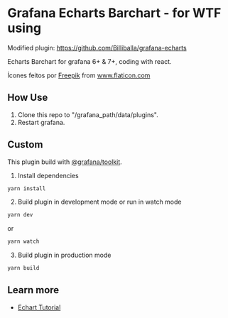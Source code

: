 # Grafana Echarts Barchart - for WTF using

Modified plugin: https://github.com/Billiballa/grafana-echarts

Echarts Barchart for grafana 6+ & 7+, coding with react.

Ícones feitos por <a href="https://www.flaticon.com/br/autores/freepik" title="Freepik">Freepik</a> from <a href="https://www.flaticon.com/br/" title="Flaticon"> www.flaticon.com</a>

## How Use

1. Clone this repo to "/grafana_path/data/plugins".
2. Restart grafana.

## Custom

This plugin build with [@grafana/toolkit](https://www.npmjs.com/package/@grafana/toolkit).

1. Install dependencies
```BASH
yarn install
```
2. Build plugin in development mode or run in watch mode
```BASH
yarn dev
```
or
```BASH
yarn watch
```
3. Build plugin in production mode
```BASH
yarn build
```

## Learn more
- [Echart Tutorial](https://echarts.apache.org/en/tutorial.html#Get%20Started%20with%20ECharts%20in%205%20minutes)